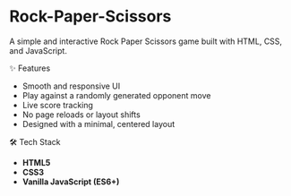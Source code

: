 # Rock-Paper-Scissors
A simple and interactive Rock Paper Scissors game built with HTML, CSS, and JavaScript.


✨ Features

- Smooth and responsive UI
- Play against a randomly generated opponent move
- Live score tracking
- No page reloads or layout shifts
- Designed with a minimal, centered layout

🛠 Tech Stack

- **HTML5**
- **CSS3**
- **Vanilla JavaScript (ES6+)**
